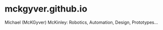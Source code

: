 mckgyver.github.io
==================

Michael (McKGyver) McKinley: Robotics, Automation, Design, Prototypes...
